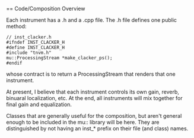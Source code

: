== Code/Composition Overview

Each instrument has a .h and a .cpp file.  The .h file defines one
public method:

    // inst_clacker.h
    #ifndef INST_CLACKER_H
    #define INST_CLACKER_H
    #include "tnvm.h"
    mu::ProcessingStream *make_clacker_ps();
    #endif

whose contract is to return a ProcessingStream that renders that one
instrument.

At present, I believe that each instrument controls its own gain,
reverb, binuaral localization, etc.  At the end, all instruments 
will mix together for final gain and equalization.

Classes that are generally useful for the composition, but aren't
general enough to be included in the mu:: library will be here.
They are distinguished by not having an inst_* prefix on their
file (and class) names.
